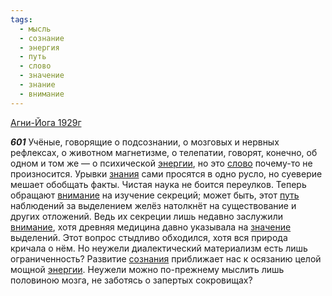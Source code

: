 ```yaml
---
tags:
  - мысль
  - сознание
  - энергия
  - путь
  - слово
  - значение
  - знание
  - внимание
---
```


[Агни-Йога 1929г](/agni/1929)

___601___
Учёные, говорящие о подсознании, о мозговых и нервных рефлексах, о животном магнетизме, о телепатии, говорят, конечно, об одном и том же — о психической [энергии](/tag/#энергия), но это [слово](/tag/#слово) почему-то не произносится. Урывки [знания](/tag/#[знание](/tag/#знание)) сами просятся в одно русло, но суеверие мешает обобщать факты. Чистая наука не боится переулков. Теперь обращают [внимание](/tag/#внимание) на изучение секреций; может быть, этот [путь](/tag/#путь) наблюдений за выделением желёз натолкнёт на существование и других отложений. Ведь их секреции лишь недавно заслужили [внимание](/tag/#внимание), хотя древняя медицина давно указывала на [значение](/tag/#значение) выделений. Этот вопрос стыдливо обходился, хотя вся природа кричала о нём. Но неужели диалектический материализм есть лишь ограниченность? Развитие [сознания](/tag/#сознание) приближает нас к осязанию целой мощной [энергии](/tag/#энергия). Неужели можно по-прежнему мыслить лишь половиною мозга, не заботясь о запертых сокровищах?